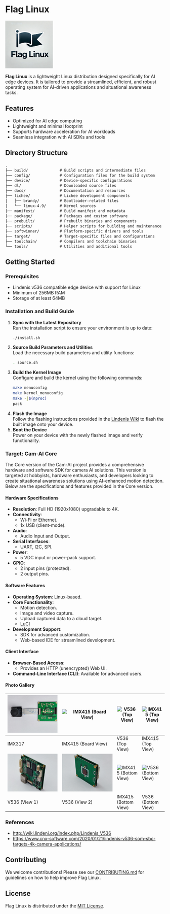 # Flag Linux
<img src="./docs/flag_linux_logo.png" alt="Flag Linux" width="150px">

**Flag Linux** is a lightweight Linux distribution designed specifically for AI edge devices. It is tailored to provide a streamlined, efficient, and robust operating system for AI-driven applications and situational awareness tasks.

## Features
- Optimized for AI edge computing
- Lightweight and minimal footprint
- Supports hardware acceleration for AI workloads
- Seamless integration with AI SDKs and tools

## Directory Structure
```
.
├── build/              # Build scripts and intermediate files
├── config/             # Configuration files for the build system
├── device/             # Device-specific configurations
├── dl/                 # Downloaded source files
├── docs/               # Documentation and resources
├── lichee/             # Lichee development components
│   ├── brandy/         # Bootloader-related files
│   └── linux-4.9/      # Kernel sources
├── manifest/           # Build manifest and metadata
├── package/            # Packages and custom software
├── prebuilt/           # Prebuilt binaries and components
├── scripts/            # Helper scripts for building and maintenance
├── softwinner/         # Platform-specific drivers and tools
├── target/             # Target-specific files and configurations
├── toolchain/          # Compilers and toolchain binaries
└── tools/              # Utilities and additional tools
```

## Getting Started
### Prerequisites
- Lindenis v536 compatible edge device with support for Linux
- Minimum of 256MB RAM
- Storage of at least 64MB

### Installation and Build Guide
1. **Sync with the Latest Repository**  
   Run the installation script to ensure your environment is up to date:  
   ```bash
   ./install.sh
   ```
2. **Source Build Parameters and Utilities**  
   Load the necessary build parameters and utility functions:  
   ```bash
   . source.sh
   ```
3. **Build the Kernel Image**  
   Configure and build the kernel using the following commands:  
   ```bash
   make menuconfig
   make kernel_menuconfig
   make -j$(nproc)
   pack
   ```
4. **Flash the Image**  
   Follow the flashing instructions provided in the [Lindenis Wiki](http://wiki.lindeni.org/index.php/Lindenis_V536) to flash the built image onto your device.
5. **Boot the Device**  
   Power on your device with the newly flashed image and verify functionality.

### Target: Cam-AI Core
The Core version of the Cam-AI project provides a comprehensive hardware and software SDK for camera AI solutions. This version is targeted at hobbyists, hardware enthusiasts, and developers looking to create situational awareness solutions using AI-enhanced motion detection. Below are the specifications and features provided in the Core version.

#### Hardware Specifications
- **Resolution**: Full HD (1920x1080) upgradable to 4K.
- **Connectivity**:
  - Wi-Fi or Ethernet.
  - 1x USB (client-mode).
- **Audio**:
  - Audio Input and Output.
- **Serial Interfaces**:
  - UART, I2C, SPI.
- **Power**:
  - 5 VDC input or power-pack support.
- **GPIO**:
  - 2 input pins (protected).
  - 2 output pins.

#### Software Features
- **Operating System**: Linux-based.
- **Core Functionality**:
  - Motion detection.
  - Image and video capture.
  - Upload captured data to a cloud target.
  - [LuCI](https://openwrt.org/docs/guide-user/luci/luci.essentials)
- **Development Support**:
  - SDK for advanced customization.
  - Web-based IDE for streamlined development.

#### Client Interface
- **Browser-Based Access**:
  - Provides an HTTP (unencrypted) Web UI.
- **Command-Line Interface (CLI)**: Available for advanced users.

#### Photo Gallery
| ![IMX317](./docs/photos/IMX317.jpg) | ![IMX415 (Board View)](./docs/photos/IMX415_BD.jpg) | ![V536 (Top View)](./docs/photos/V536_TOP.jpg) | ![IMX415 (Top View)](./docs/photos/IMX415_TOP.jpg) |
|------------------------------------|---------------------------------------------|---------------------------------------------|---------------------------------------------|
| IMX317                             | IMX415 (Board View)                         | V536 (Top View)                              | IMX415 (Top View)                          |
| ![V536 (View 1)](./docs/photos/V536-1.jpg) | ![V536 (View 2)](./docs/photos/V536-2.jpg) | ![IMX415 (Bottom View)](./docs/photos/IMX415_BOTTOM.jpg) | ![V536 (Bottom View)](./docs/photos/V536_BTTOM.jpg) |
| V536 (View 1)                      | V536 (View 2)                               | IMX415 (Bottom View)                         | V536 (Bottom View)                          |

### References
- http://wiki.lindeni.org/index.php/Lindenis_V536
- https://www.cnx-software.com/2020/01/21/lindenis-v536-som-sbc-targets-4k-camera-applications/

## Contributing
We welcome contributions! Please see our [CONTRIBUTING.md](./docs/CONTRIBUTING.md) for guidelines on how to help improve Flag Linux.

## License
Flag Linux is distributed under the [MIT License](./LICENSE).
